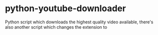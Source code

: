 # python-youtube-downloader
Python script which downloads the highest quality video available, there's also another script which changes the extension to 
